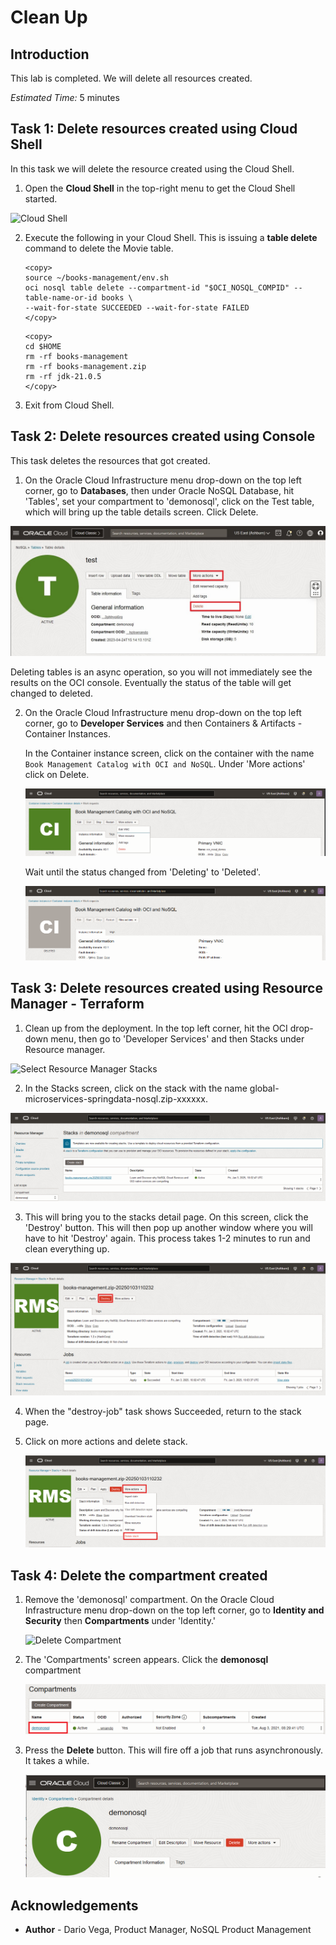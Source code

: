 # Clean Up

## Introduction

This lab is completed. We will delete all resources created.

_Estimated Time:_ 5 minutes

## Task 1: Delete resources created using Cloud Shell

In this task we will delete the resource created using the Cloud Shell.

1. Open the **Cloud Shell** in the top-right menu to get the Cloud Shell started.

  ![Cloud Shell](https://oracle-livelabs.github.io/common/images/console/cloud-shell.png)

2. Execute the following in your Cloud Shell.  This is issuing a **table delete** command to delete the Movie table.

    ```
    <copy>
    source ~/books-management/env.sh
    oci nosql table delete --compartment-id "$OCI_NOSQL_COMPID" --table-name-or-id books \
    --wait-for-state SUCCEEDED --wait-for-state FAILED
    </copy>
    ```
    ```
    <copy>
    cd $HOME
    rm -rf books-management  
    rm -rf books-management.zip  
    rm -rf jdk-21.0.5
    </copy>
    ```

3. Exit from Cloud Shell.

## Task 2: Delete resources created using Console


This task deletes the resources that got created.

1. On the Oracle Cloud Infrastructure menu drop-down on the top left corner, go to **Databases**, then under Oracle NoSQL Database, hit 'Tables',
set your compartment to 'demonosql', click on the Test table, which will bring up the table details screen.  Click Delete.

  ![Table](./images/delete-test-table.png)

  Deleting tables is an async operation, so you will not immediately see the results on the OCI console.  Eventually the status of the table will get changed to deleted.  

2. On the Oracle Cloud Infrastructure menu drop-down on the top left corner, go to **Developer Services** and then Containers & Artifacts - Container Instances.

   In the Container instance screen, click on the container with the name `Book Management Catalog with OCI and NoSQL`. Under 'More actions' click on Delete.

   ![Delete Container Instance](./images/delete-ci.png)

   Wait until the status changed from 'Deleting' to 'Deleted'.

   ![Delete Container Instance](./images/delete-ci-2.png)

## Task 3: Delete resources created using Resource Manager - Terraform


1.  Clean up from the deployment.   In the top left corner, hit the OCI drop-down menu, then go to 'Developer Services' and then Stacks under Resource manager.

  ![Select Resource Manager Stacks](https://oracle-livelabs.github.io/common/images/console/developer-resmgr-stacks.png)

2.  In the Stacks screen, click on the stack with the name global-microservices-springdata-nosql.zip-xxxxxx.

  ![Stack](./images/main-zip.png)

3.  This will bring you to the stacks detail page.  On this screen, click the 'Destroy' button.  This will then pop up another window where you will have to hit 'Destroy' again.    This process takes 1-2 minutes to run and clean everything up.  

  ![Destroy Stack](./images/destroy-stack.png)

4.  When the "destroy-job" task shows Succeeded, return to the stack page.

5. Click on more actions and delete stack.  

    ![Delete Stack](./images/destroy-stack-2.png)

## Task 4: Delete the compartment created

1. Remove the 'demonosql' compartment. On the Oracle Cloud Infrastructure menu drop-down on the top left corner, go to **Identity and Security** then **Compartments** under 'Identity.'

    ![Delete Compartment](https://oracle-livelabs.github.io/common/images/console/id-compartment.png)

2. The 'Compartments' screen appears. Click the **demonosql** compartment

    ![Select demo NoSQL table](./images/select-demonosql.png)

3. Press the **Delete** button. This will fire off a job that runs asynchronously. It takes a while.

    ![Delete NoSQL Table](./images/delete-demonosql.png)


## Acknowledgements
* **Author** - Dario Vega, Product Manager, NoSQL Product Management
